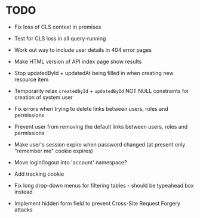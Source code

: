 # TODO

* Fix loss of CLS context in promises
* Test for CLS loss in all query-running
* Work out way to include user details in 404 error pages

* Make HTML version of API index page show results
* Stop updatedById + updatedAt being filled in when creating new resource item
* Temporarily relax `createdById` + `updatedById` NOT NULL constraints for creation of system user
* Fix errors when trying to delete links between users, roles and permissions
* Prevent user from removing the default links between users, roles and permissions
* Make user's session expire when password changed (at present only "remember me" cookie expires)
* Move login/logout into 'account' namespace?
* Add tracking cookie
* Fix long drop-down menus for filtering tables - should be typeahead box instead
* Implement hidden form field to prevent Cross-Site Request Forgery attacks
